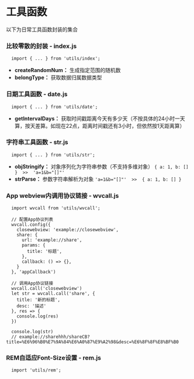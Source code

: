 # 工具函数
以下为日常工具函数封装的集合

### 比较零散的封装 - index.js
```
  import { ... } from 'utils/index';
```
- **createRandomNum：** 生成指定范围的随机数
- **belongType：** 获取数据归属数据类型

### 日期工具函数 - date.js
```
  import { ... } from 'utils/date';
```
- **getIntervalDays：** 获取时间戳距离今天有多少天（不按具体的24小时一天算，按天差算。如现在22点，距离时间戳还有3小时，但依然按1天距离算）

### 字符串工具函数 - str.js
```
  import { ... } from 'utils/str';
```
- **objStringify：** 对象序列化为字符串参数（不支持多维对象） `{ a: 1, b: [] }  >>  'a=1&b="[]"'`
- **strParse：** 参数字符串解析为对象  `'a=1&b="[]"'  >>  { a: 1, b: [] }`

### App webview内调用协议链接 - wvcall.js
```
  import wvcall from 'utils/wvcall';

  // 配置App协议列表
  wvcall.config({
    closewebview: 'example://closewebview',
    share: {
      url: 'example://share',
      params: {
        title: '标题',
      },
      callback: () => {},
    }
  }, 'appCallback')

  // 调用App协议链接
  wvcall.call('closewebview')
  let str = wvcall.call('share', {
    title: '新的标题',
    desc: '描述'
  }, res => {
    console.log(res)
  })

  console.log(str)
  // example://sharehhh/shareCB?title=%E6%96%B0%E7%9A%84%E6%A0%87%E9%A2%98&desc=%E6%8F%8F%E8%BF%B0
```

### REM自适应Font-Size设置 - rem.js
```
  import 'utils/rem';
```
